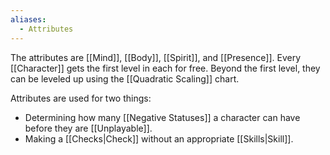 ```yaml
---
aliases:
  - Attributes
---
```

The attributes are [[Mind]], [[Body]], [[Spirit]], and [[Presence]]. Every [[Character]] gets the first level in each for free. Beyond the first level, they can be leveled up using the [[Quadratic Scaling]] chart.

Attributes are used for two things:
- Determining how many [[Negative Statuses]] a character can have before they are [[Unplayable]].
- Making a [[Checks|Check]] without an appropriate [[Skills|Skill]].